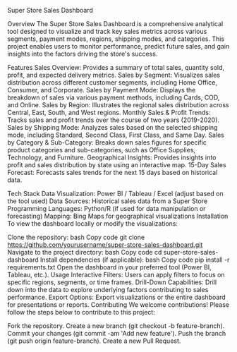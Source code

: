 Super Store Sales Dashboard

Overview
The Super Store Sales Dashboard is a comprehensive analytical tool designed to visualize and track key sales metrics across various segments, payment modes, regions, shipping modes, and categories. This project enables users to monitor performance, predict future sales, and gain insights into the factors driving the store's success.

Features
Sales Overview: Provides a summary of total sales, quantity sold, profit, and expected delivery metrics.
Sales by Segment: Visualizes sales distribution across different customer segments, including Home Office, Consumer, and Corporate.
Sales by Payment Mode: Displays the breakdown of sales via various payment methods, including Cards, COD, and Online.
Sales by Region: Illustrates the regional sales distribution across Central, East, South, and West regions.
Monthly Sales & Profit Trends: Tracks sales and profit trends over the course of two years (2019-2020).
Sales by Shipping Mode: Analyzes sales based on the selected shipping mode, including Standard, Second Class, First Class, and Same Day.
Sales by Category & Sub-Category: Breaks down sales figures for specific product categories and sub-categories, such as Office Supplies, Technology, and Furniture.
Geographical Insights: Provides insights into profit and sales distribution by state using an interactive map.
15-Day Sales Forecast: Forecasts sales trends for the next 15 days based on historical data.

Tech Stack
Data Visualization: Power BI / Tableau / Excel (adjust based on the tool used)
Data Sources: Historical sales data from a Super Store
Programming Languages: Python/R (if used for data manipulation or forecasting)
Mapping: Bing Maps for geographical visualizations
Installation
To view the dashboard locally or modify the visualizations:

Clone the repository:
bash
Copy code
git clone https://github.com/yourusername/super-store-sales-dashboard.git
Navigate to the project directory:
bash
Copy code
cd super-store-sales-dashboard
Install dependencies (if applicable):
bash
Copy code
pip install -r requirements.txt
Open the dashboard in your preferred tool (Power BI, Tableau, etc.).
Usage
Interactive Filters: Users can apply filters to focus on specific regions, segments, or time frames.
Drill-Down Capabilities: Drill down into the data to explore underlying factors contributing to sales performance.
Export Options: Export visualizations or the entire dashboard for presentations or reports.
Contributing
We welcome contributions! Please follow the steps below to contribute to this project:

Fork the repository.
Create a new branch (git checkout -b feature-branch).
Commit your changes (git commit -am 'Add new feature').
Push the branch (git push origin feature-branch).
Create a new Pull Request.
